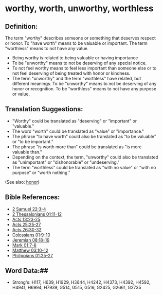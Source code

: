# worthy, worth, unworthy, worthless #

## Definition: ##

The term "worthy" describes someone or something that deserves respect or honor. To "have worth" means to be valuable or important. The term "worthless" means to not have any value.

* Being worthy is related to being valuable or having importance
* To be "unworthy" means to not be deserving of any special notice.
* To not feel worthy means to feel less important than someone else or to not feel deserving of being treated with honor or kindness.
* The term "unworthy" and the term "worthless" have related, but different meanings. To be "unworthy" means to not be deserving of any honor or recognition. To be "worthless" means to not have any purpose or value.

## Translation Suggestions: ##

* "Worthy" could be translated as "deserving" or "important" or "valuable."
* The word "worth" could be translated as "value" or "importance."
* The phrase "to have worth" could also be translated as "to be valuable" or "to be important."
* The phrase "is worth more than" could be translated as "is more valuable than."
* Depending on the context, the term, "unworthy" could also be translated as "unimportant" or "dishonorable" or "undeserving."
* The term "worthless" could be translated as "with no value" or "with no purpose" or "worth nothing."

(See also: [honor](../other/honor.md))

## Bible References: ##

* [2 Samuel 22:3-4](rc://en/tn/help/2sa/22/03)
* [2 Thessalonians 01:11-12](rc://en/tn/help/2th/01/11)
* [Acts 13:23-25](rc://en/tn/help/act/13/23)
* [Acts 25:25-27](rc://en/tn/help/act/25/25)
* [Acts 26:30-32](rc://en/tn/help/act/26/30)
* [Colossians 01:9-10](rc://en/tn/help/col/01/09)
* [Jeremiah 08:18-19](rc://en/tn/help/jer/08/18)
* [Mark 01:7-8](rc://en/tn/help/mrk/01/07)
* [Matthew 03:10-12](rc://en/tn/help/mat/03/10)
* [Philippians 01:25-27](rc://en/tn/help/php/01/25)

## Word Data:##

* Strong's: H117, H639, H1929, H3644, H4242, H4373, H4392, H4592, H4941, H6994, H7939, G514, G515, G516, G2425, G2661, G2735

